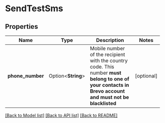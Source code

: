 # SendTestSms

## Properties

Name | Type | Description | Notes
------------ | ------------- | ------------- | -------------
**phone_number** | Option<**String**> | Mobile number of the recipient with the country code. This number **must belong to one of your contacts in Brevo account and must not be blacklisted**  | [optional]

[[Back to Model list]](../README.md#documentation-for-models) [[Back to API list]](../README.md#documentation-for-api-endpoints) [[Back to README]](../README.md)


